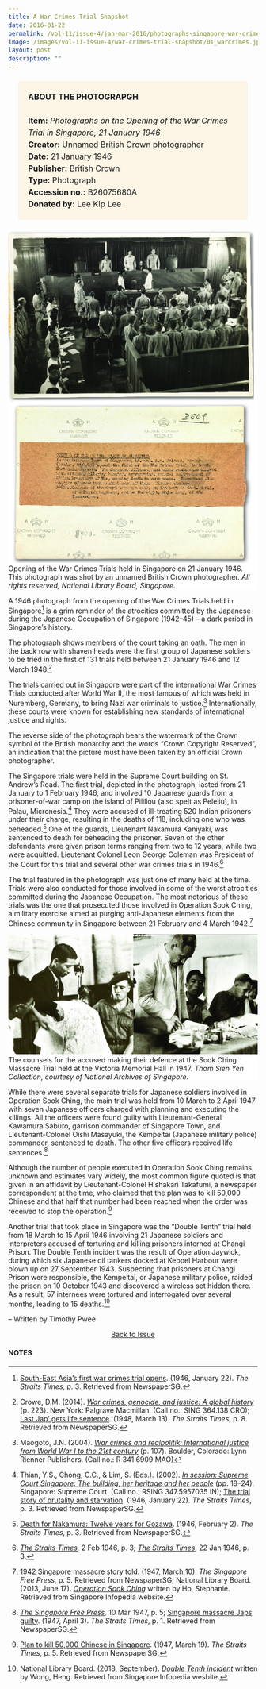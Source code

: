 ```yaml
---
title: A War Crimes Trial Snapshot
date: 2016-01-22
permalink: /vol-11/issue-4/jan-mar-2016/photographs-singapore-war-crimes-trial
image: /images/vol-11-issue-4/war-crimes-trial-snapshot/01_warcrimes.jpg
layout: post
description: ""
---
```


<span style="background-colour: #fdf5e6; padding: 20px; margin: 20px; background:#fdf5e6; display:block; font-size:1rem; line-height:1.5rem;"><b>ABOUT THE PHOTOGRAPGH</b>
<br><br>
<b>Item:</b> <i>Photographs on the Opening of the War Crimes Trial in Singapore, 21 January 1946</i>
<br>
<b>Creator:</b> Unnamed British Crown photographer
<br>
<b>Date:</b> 21 January 1946
<br>
<b>Publisher:</b> British Crown
<br>
<b>Type:</b> Photograph
<br>
<b>Accession no.:</b> B26075680A
<br>
<b>Donated by:</b> Lee Kip Lee</span>

<div style="background-color: white;"><img style="width:500px" src="/images/vol-11-issue-4/war-crimes-trial-snapshot/01a_warcrimes.jpg">Opening of the War Crimes Trials held in Singapore on 21 January 1946. This photograph was shot by an unnamed British Crown photographer. <i>All rights reserved, National Library Board, Singapore.</i></div>

A 1946 photograph from the opening of the War Crimes Trials held in Singapore[^1] is a grim reminder of the atrocities committed by the Japanese during the Japanese Occupation of Singapore (1942–45) – a dark period in Singapore’s history.

The photograph shows members of the court taking an oath. The men in the back row with shaven heads were the first group of Japanese soldiers to be tried in the first of 131 trials held between 21 January 1946 and 12 March 1948.[^2]

The trials carried out in Singapore were part of the international War Crimes Trials conducted after World War II, the most famous of which was held in Nuremberg, Germany, to bring Nazi war criminals to justice.[^3] Internationally, these courts were known for establishing new standards of international justice and rights.

The reverse side of the photograph bears the watermark of the Crown symbol of the British monarchy and the words “Crown Copyright Reserved”, an indication that the picture must have been taken by an official Crown photographer.

The Singapore trials were held in the Supreme Court building on St. Andrew’s Road. The first trial, depicted in the photograph, lasted from 21 January to 1 February 1946, and involved 10 Japanese guards from a prisoner-of-war camp on the island of Pililiou (also spelt as Peleliu), in Palau, Micronesia.[^4] They were accused of ill-treating 520 Indian prisoners under their charge, resulting in the deaths of 118, including one who was beheaded.[^5] One of the guards, Lieutenant Nakamura Kaniyaki, was sentenced to death for beheading the prisoner. Seven of the other defendants were given prison terms ranging from two to 12 years, while two were acquitted. Lieutenant Colonel Leon George Coleman was President of the Court for this trial and several other war crimes trials in 1946.[^6]

The trial featured in the photograph was just one of many held at the time. Trials were also conducted for those involved in some of the worst atrocities committed during the Japanese Occupation. The most notorious of these trials was the one that prosecuted those involved in Operation Sook Ching, a military exercise aimed at purging anti-Japanese elements from the Chinese community in Singapore between 21 February and 4 March 1942.[^7]

<div style="background-color: white;"><img style="width:600px" src="/images/vol-11-issue-4/war-crimes-trial-snapshot/02_warcrimes.jpg">The counsels for the accused making their defence at the Sook Ching Massacre Trial held at the Victoria Memorial Hall in 1947. <i>Tham Sien Yen Collection, courtesy of National Archives of Singapore.</i></div>

While there were several separate trials for Japanese soldiers involved in Operation Sook Ching, the main trial was held from 10 March to 2 April 1947 with seven Japanese officers charged with planning and executing the killings. All the officers were found guilty with Lieutenant-General Kawamura Saburo, garrison commander of Singapore Town, and Lieutenant-Colonel Oishi Masayuki, the Kempeitai (Japanese military police) commander, sentenced to death. The other five officers received life sentences.[^8]

Although the number of people executed in Operation Sook Ching remains unknown and estimates vary widely, the most common figure quoted is that given in an affidavit by Lieutenant-Colonel Hishakari Takafumi, a newspaper correspondent at the time, who claimed that the plan was to kill 50,000 Chinese and that half that number had been reached when the order was received to stop the operation.[^9]

Another trial that took place in Singapore was the “Double Tenth” trial held from 18 March to 15 April 1946 involving 21 Japanese soldiers and interpreters accused of torturing and killing prisoners interned at Changi Prison. The Double Tenth incident was the result of Operation Jaywick, during which six Japanese oil tankers docked at Keppel Harbour were blown up on 27 September 1943. Suspecting that prisoners at Changi Prison were responsible, the Kempeitai, or Japanese military police, raided the prison on 10 October 1943 and discovered a wireless set hidden there. As a result, 57 internees were tortured and interrogated over several months, leading to 15 deaths.[^10]

– Written by Timothy Pwee

<a href="/vol-11/issue-4/jan-mar-2016/"><center>Back to Issue</center></a>
	
#### **NOTES**

[^1]:[South-East Asia’s first war crimes trial opens](http://eresources.nlb.gov.sg/newspapers/Digitised/Article/straitstimes19460122-1.2.27). (1946, January 22). *The Straits Times*, p. 3. Retrieved from NewspaperSG.

[^2]:Crowe, D.M. (2014). *[War crimes, genocide, and justice: A global history](http://eservice.nlb.gov.sg/item_holding_s.aspx?bid=200190219)* (p. 223). New York: Palgrave Macmillan. (Call no.: SING 364.138 CRO); [Last Jap’ gets life sentence](http://eresources.nlb.gov.sg/newspapers/Digitised/Article/straitstimes19480313-1.2.64). (1948, March 13). *The Straits Times*, p. 8. Retrieved from NewspaperSG.

[^3]:Maogoto, J.N. (2004). *[War crimes and realpolitik: International justice from World War I to the 21st century](http://eservice.nlb.gov.sg/item_holding_s.aspx?bid=12304611)* (p. 107). Boulder, Colorado: Lynn Rienner Publishers. (Call no.: R 341.6909 MAO)

[^4]:Thian, Y.S., Chong, C.C., & Lim, S. (Eds.). (2002). *[In session: Supreme Court Singapore: The building, her heritage and her people](http://eservice.nlb.gov.sg/item_holding_s.aspx?bid=11826187)* (pp. 18–24). Singapore: Supreme Court. (Call no.: RSING 347.5957035 IN); [The trial story of brutality and starvation](http://eresources.nlb.gov.sg/newspapers/Digitised/Article/straitstimes19460122-1.2.28). (1946, January 22). *The Straits Times*, p. 3. Retrieved from NewspaperSG.

[^5]:[Death for Nakamura: Twelve years for Gozawa](http://eresources.nlb.gov.sg/newspapers/Digitised/Article/straitstimes19460202-1.2.23). (1946, February 2). *The Straits Times*, p. 3. Retrieved from NewspaperSG.

[^6]:*[The Straits Times](http://eresources.nlb.gov.sg/newspapers/Digitised/Article/straitstimes19460202-1.2.23),* 2 Feb 1946, p. 3; *[The Straits Times](http://eresources.nlb.gov.sg/newspapers/Digitised/Article/straitstimes19460122-1.2.28)*, 22 Jan 1946, p. 3.
 
[^7]:[1942 Singapore massacre story told](http://eresources.nlb.gov.sg/newspapers/Digitised/Article/freepress19470310-1.2.29.1). (1947, March 10). *The Singapore Free Press*, p. 5. Retrieved from NewspaperSG; National Library Board. (2013, June 17). *[Operation Sook Ching](http://eresources.nlb.gov.sg/infopedia/articles/SIP_40_2005-01-24.html)* written by Ho, Stephanie. Retrieved from Singapore Infopedia website.

[^8]:*[The Singapore Free Press](http://eresources.nlb.gov.sg/newspapers/Digitised/Article/freepress19470310-1.2.29.1),* 10 Mar 1947, p. 5; [Singapore massacre Japs guilty](http://eresources.nlb.gov.sg/newspapers/Digitised/Article/straitstimes19470403-1.2.5). (1947, April 3). *The Straits Times*, p. 1. Retrieved from NewspaperSG.

[^9]:[Plan to kill 50,000 Chinese in Singapore](http://eresources.nlb.gov.sg/newspapers/Digitised/Article/straitstimes19470319-1.2.44). (1947, March 19). *The Straits Times*, p. 5. Retrieved from NewspaperSG.

[^10]:National Library Board. (2018, September). *[Double Tenth incident](http://eresources.nlb.gov.sg/infopedia/articles/SIP_111_2005-01-06.html)* written by Wong, Heng. Retrieved from Singapore Infopedia wesbite.